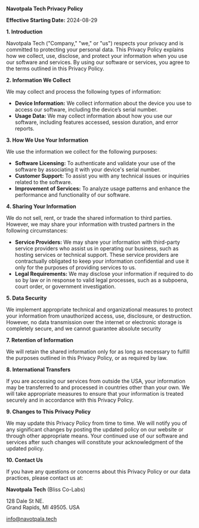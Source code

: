 **Navotpala Tech Privacy Policy**

**Effective Starting Date:** 2024-08-29

**1\. Introduction**

Navotpala Tech ("Company," "we," or "us") respects your privacy and is committed to protecting your personal data. This Privacy Policy explains how we collect, use, disclose, and protect your information when you use our software and services. By using our software or services, you agree to the terms outlined in this Privacy Policy.

**2\. Information We Collect**

We may collect and process the following types of information:

* **Device Information:** We collect information about the device you use to access our software, including the device’s serial number.  
* **Usage Data:** We may collect information about how you use our software, including features accessed, session duration, and error reports.

**3\. How We Use Your Information**

We use the information we collect for the following purposes:

* **Software Licensing:** To authenticate and validate your use of the software by associating it with your device's serial number.  
* **Customer Support:** To assist you with any technical issues or inquiries related to the software.  
* **Improvement of Services:** To analyze usage patterns and enhance the performance and functionality of our software.

**4\. Sharing Your Information**

We do not sell, rent, or trade the shared information to third parties. However, we may share your information with trusted partners in the following circumstances:

* **Service Providers:** We may share your information with third-party service providers who assist us in operating our business, such as hosting services or technical support. These service providers are contractually obligated to keep your information confidential and use it only for the purposes of providing services to us.  
* **Legal Requirements:** We may disclose your information if required to do so by law or in response to valid legal processes, such as a subpoena, court order, or government investigation.

**5\. Data Security**

We implement appropriate technical and organizational measures to protect your information from unauthorized access, use, disclosure, or destruction. However, no data transmission over the internet or electronic storage is completely secure, and we cannot guarantee absolute security

**7\. Retention of Information**

We will retain the shared information only for as long as necessary to fulfill the purposes outlined in this Privacy Policy, or as required by law.

**8\. International Transfers**

If you are accessing our services from outside the USA, your information may be transferred to and processed in countries other than your own. We will take appropriate measures to ensure that your information is treated securely and in accordance with this Privacy Policy.

**9\. Changes to This Privacy Policy**

We may update this Privacy Policy from time to time. We will notify you of any significant changes by posting the updated policy on our website or through other appropriate means. Your continued use of our software and services after such changes will constitute your acknowledgment of the updated policy.

**10\. Contact Us**

If you have any questions or concerns about this Privacy Policy or our data practices, please contact us at:

**Navotpala Tech** (Bliss Co-Labs)

128 Dale St NE.   
Grand Rapids, MI 49505\. USA

info@navotpala.tech

